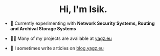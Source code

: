 

<!--
**devygz/devygz** is a ✨ _special_ ✨ repository because its `README.md` (this file) appears on your GitHub profile.

Here are some ideas to get you started:

- 🔭 I’m currently working on ...
- 🌱 I’m currently learning ...
- 👯 I’m looking to collaborate on ...
- 🤔 I’m looking for help with ...
- 💬 Ask me about ...
- 📫 How to reach me: ...
- 😄 Pronouns: ...
- ⚡ Fun fact: ...
-->
<h1 align="center">Hi, I'm Isik.</h1>


- 🧪 Currently experimenting with **Network Security Systems, Routing and Archival Storage Systems**

- 👨‍💻 Many of my projects are available at [yagz.eu](yagz.eu)

- 📝 I sometimes write articles on [blog.yagz.eu](blog.yagz.eu)

